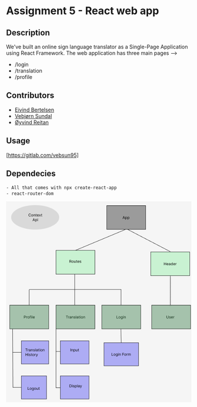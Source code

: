 # Assignment 5 - React web app

## Description
We've built an online sign language translator as a Single-Page Application using React Framework.
The web application has three main pages --> 
* /login
* /translation
* /profile

## Contributors
* [Eivind Bertelsen](https://gitlab.com/eivindTB)
* [Vebjørn Sundal](https://gitlab.com/vebsun95)
* [Øyvind Reitan](https://gitlab.com/hindrance)

## Usage
[https://gitlab.com/vebsun95]

## Dependecies
    - All that comes with npx create-react-app
    - react-router-dom

![component-tree](./docs/component-tree.png)
